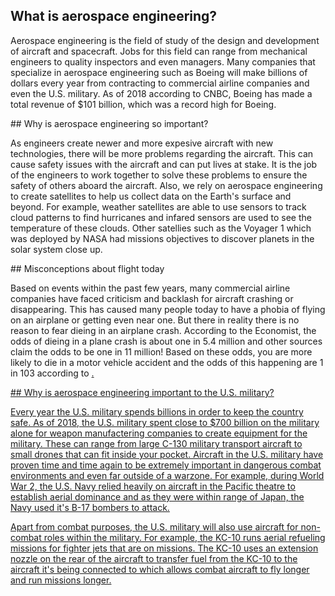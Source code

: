 ## What is aerospace engineering?
<p>Aerospace engineering is the field of study of the design and development of aircraft and spacecraft. Jobs for this field can range from mechanical engineers to quality inspectors and even managers. Many companies that specialize in aerospace engineering such as Boeing will make billions of dollars every year from contracting to commercial airline companies and even the U.S. military. As of 2018 according to CNBC, Boeing has made a total revenue of $101 billion, which was a record high for Boeing.</p>
## Why is aerospace engineering so important?
<p>As engineers create newer and more expesive aircraft with new technologies, there will be more problems regarding the aircraft. This can cause safety issues with the aircraft and can put lives at stake. It is the job of the engineers to work together to solve these problems to ensure the safety of others aboard the aircraft. Also, we rely on aerospace engineering to create satellites to help us collect data on the Earth's surface and beyond. For example, weather satellites are able to use sensors to track cloud patterns to find hurricanes and infared sensors are used to see the temperature of these clouds. Other satellies such as the Voyager 1 which was deployed by NASA had missions objectives to discover planets in the solar system close up.</p>
## Misconceptions about flight today
<p>Based on events within the past few years, many commercial airline companies have faced criticism and backlash for aircraft crashing or disappearing. This has caused many people today to have a phobia of flying on an airplane or getting even near one. But there in reality there is no reason to fear dieing in an airplane crash. According to the Economist, the odds of dieing in a plane crash is about one in 5.4 million and other sources claim the odds to be one in 11 million! Based on these odds, you are more likely to die in a motor vehicle accident and the odds of this happening are 1 in 103 according to <a href="https://injuryfacts.nsc.org/"</a>.</p>
## Why is aerospace engineering important to the U.S. military?
<p>Every year the U.S. military spends billions in order to keep the country safe. As of 2018, the U.S. military spent close to $700 billion on the military alone for weapon manufactering companies to create equipment for the military. These can range from large C-130 military transport aircraft to small drones that can fit inside your pocket. Aircraft in the U.S. military have proven time and time again to be extremely important in dangerous combat environments and even far outside of a warzone. For example, during World War 2, the U.S. Navy relied heavily on aircraft in the Pacific theatre to establish aerial dominance and as they were within range of Japan, the Navy used it's B-17 bombers to attack.</p>
<p>Apart from combat purposes, the U.S. military will also use aircraft for non-combat roles within the military. For example, the KC-10 runs aerial refueling missions for fighter jets that are on missions. The KC-10 uses an extension nozzle on the rear of the aircraft to transfer fuel from the KC-10 to the aircraft it's being connected to which allows combat aircraft to fly longer and run missions longer.</p>



